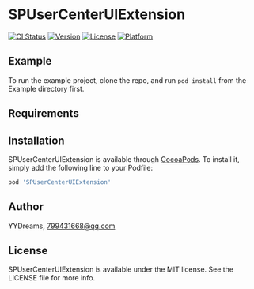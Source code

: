 # SPUserCenterUIExtension

[![CI Status](https://img.shields.io/travis/YYDreams/SPUserCenterUIExtension.svg?style=flat)](https://travis-ci.org/YYDreams/SPUserCenterUIExtension)
[![Version](https://img.shields.io/cocoapods/v/SPUserCenterUIExtension.svg?style=flat)](https://cocoapods.org/pods/SPUserCenterUIExtension)
[![License](https://img.shields.io/cocoapods/l/SPUserCenterUIExtension.svg?style=flat)](https://cocoapods.org/pods/SPUserCenterUIExtension)
[![Platform](https://img.shields.io/cocoapods/p/SPUserCenterUIExtension.svg?style=flat)](https://cocoapods.org/pods/SPUserCenterUIExtension)

## Example

To run the example project, clone the repo, and run `pod install` from the Example directory first.

## Requirements

## Installation

SPUserCenterUIExtension is available through [CocoaPods](https://cocoapods.org). To install
it, simply add the following line to your Podfile:

```ruby
pod 'SPUserCenterUIExtension'
```

## Author

YYDreams, 799431668@qq.com

## License

SPUserCenterUIExtension is available under the MIT license. See the LICENSE file for more info.
